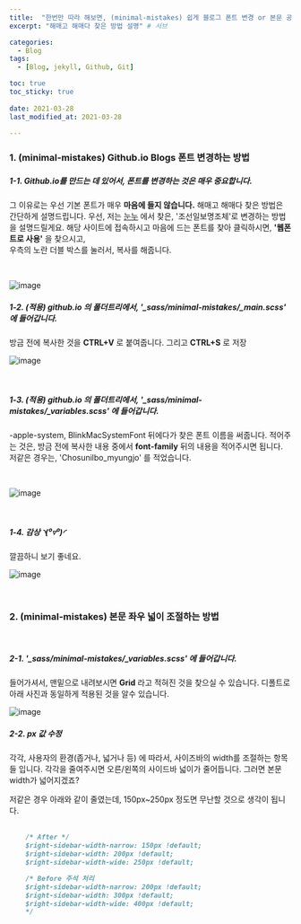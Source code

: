 ```yaml
---
title:  "한번만 따라 해보면, (minimal-mistakes) 쉽게 블로그 폰트 변경 or 본문 공간 널비 조절 방법" # 제목
excerpt: "해매고 해매다 찾은 방법 설명" # 서브

categories:
  - Blog
tags:
  - [Blog, jekyll, Github, Git]

toc: true
toc_sticky: true
 
date: 2021-03-28
last_modified_at: 2021-03-28

---
```


### 1. (minimal-mistakes) Github.io Blogs 폰트 변경하는 방법

##### 1-1. Github.io를 만드는 데 있어서, 폰트를 변경하는 것은 매우 중요합니다.
그 이유로는 우선 기본 폰트가 매우 **마음에 들지 않습니다.**
해매고 해매다 찾은 방법은 간단하게 설명드립니다. 
우선, 저는 [눈누](https://noonnu.cc/font_page/63) 에서 찾은, '조선일보명조체'로 변경하는 방법을 설명드릴게요.
해당 사이트에 접속하시고 마음에 드는 폰트를 찾아 클릭하시면, **'웹폰트로 사용'** 을 찾으시고,   
우측의 노란 더블 박스를 눌러서, 복사를 해줍니다.

<br>

![image](https://user-images.githubusercontent.com/50326455/112749977-c4239c80-9000-11eb-8615-ad789452efc0.png)

  
##### 1-2. (적용) github.io 의 폴더트리에서, ***'_sass/minimal-mistakes/_main.scss'*** 에 들어갑니다.
  방금 전에 복사한 것을 **CTRL+V** 로 붙여줍니다. 그리고 **CTRL+S** 로 저장

![image](https://user-images.githubusercontent.com/50326455/112750149-b4588800-9001-11eb-9cee-575668615309.png)

<br>
  
##### 1-3. (적용) github.io 의 폴더트리에서, ***'_sass/minimal-mistakes/_variables.scss'*** 에 들어갑니다.  
-apple-system, BlinkMacSystemFont 뒤에다가 찾은 폰트 이름을 써줍니다.
적어주는 것은, 방금 전에 복사한 내용 중에서 **font-family** 뒤의 내용을 적어주시면 됩니다.
저같은 경우는, 'Chosunilbo_myungjo' 를 적었습니다.

<br>

![image](https://user-images.githubusercontent.com/50326455/112750245-7c9e1000-9002-11eb-99ff-51328814f11f.png)

<br>

##### 1-4. 감상 ◝(⁰▿⁰)◜
깔끔하니 보기 좋네요.

![image](https://user-images.githubusercontent.com/50326455/112750307-dbfc2000-9002-11eb-8250-077c10aeec16.png)

<br>

### 2. (minimal-mistakes) 본문 좌우 넓이 조절하는 방법

<br>

##### 2-1. ***'_sass/minimal-mistakes/_variables.scss'*** 에 들어갑니다.
들어가셔서, 맨밑으로 내려보시면 **Grid** 라고 적혀진 것을 찾으실 수 있습니다.
디폴트로 아래 사진과 동일하게 적용된 것을 알수 있습니다.

![image](https://user-images.githubusercontent.com/50326455/112750487-d2bf8300-9003-11eb-8d1a-12605db34279.png)

##### 2-2. px 값 수정  

각각, 사용자의 환경(좁거나, 넓거나 등) 에 따라서, 사이즈바의 width를 조절하는 항목들 입니다.
각각을 줄여주시면 오른/왼쪽의 사이드바 넓이가 줄어듭니다. 그러면 본문 width가 넓어지겠죠?  

저같은 경우 아래와 같이 줄였는데, 150px~250px 정도면 무난할 것으로 생각이 됩니다.  
<br>

```md
    /* After */
    $right-sidebar-width-narrow: 150px !default;
    $right-sidebar-width: 200px !default;
    $right-sidebar-width-wide: 250px !default;

    /* Before 주석 처리 
    $right-sidebar-width-narrow: 200px !default;
    $right-sidebar-width: 300px !default;
    $right-sidebar-width-wide: 400px !default;
    */
```